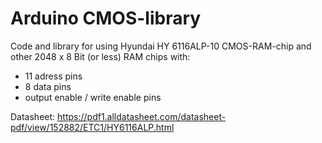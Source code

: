 # Arduino CMOS-library

Code and library for using Hyundai HY 6116ALP-10 CMOS-RAM-chip and other 2048 x 8 Bit (or less) RAM chips with:

- 11 adress pins
- 8 data pins
- output enable / write enable pins

Datasheet:
https://pdf1.alldatasheet.com/datasheet-pdf/view/152882/ETC1/HY6116ALP.html


